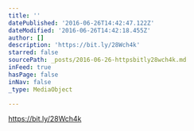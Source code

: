 ```yaml
---
title: ''
datePublished: '2016-06-26T14:42:47.122Z'
dateModified: '2016-06-26T14:42:18.455Z'
author: []
description: 'https://bit.ly/28Wch4k'
starred: false
sourcePath: _posts/2016-06-26-httpsbitly28wch4k.md
inFeed: true
hasPage: false
inNav: false
_type: MediaObject

---
```

https://bit.ly/28Wch4k